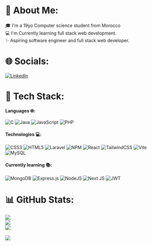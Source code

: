 # 💫 About Me:
🎓 I'm a 19yo Computer science student from Morocco <img src="https://hatscripts.github.io/circle-flags/flags/ma.svg" width="17"><br>
💻 I'm Currently learning full stack web development.<br>
✨ Aspiring software engineer and full stack web developer.<br>
# 🌐 Socials:
[![LinkedIn](https://img.shields.io/badge/LinkedIn-%230077B5.svg?logo=linkedin&logoColor=white)](https://linkedin.com/in/mostapha-bayi) 

# 👾 Tech Stack:
#### Languages 🌐:
![C](https://img.shields.io/badge/c-%2300599C.svg?style=plastic&logo=c&logoColor=white) 
![Java](https://img.shields.io/badge/java-%23ED8B00.svg?style=plastic&logo=openjdk&logoColor=white) 
![JavaScript](https://img.shields.io/badge/javascript-%23323330.svg?style=plastic&logo=javascript&logoColor=%23F7DF1E) 
![PHP](https://img.shields.io/badge/php-%23777BB4.svg?style=plastic&logo=php&logoColor=white) 

#### Technologies 💻:
![CSS3](https://img.shields.io/badge/css3-%231572B6.svg?style=plastic&logo=css3&logoColor=white) 
![HTML5](https://img.shields.io/badge/html5-%23E34F26.svg?style=plastic&logo=html5&logoColor=white) 
![Laravel](https://img.shields.io/badge/laravel-%23FF2D20.svg?style=plastic&logo=laravel&logoColor=white) 
![NPM](https://img.shields.io/badge/NPM-%23CB3837.svg?style=plastic&logo=npm&logoColor=white) 
![React](https://img.shields.io/badge/react-%2320232a.svg?style=plastic&logo=react&logoColor=%2361DAFB) 
![TailwindCSS](https://img.shields.io/badge/tailwindcss-%2338B2AC.svg?style=plastic&logo=tailwind-css&logoColor=white) 
![Vite](https://img.shields.io/badge/vite-%23646CFF.svg?style=plastic&logo=vite&logoColor=white) 
![MySQL](https://img.shields.io/badge/mysql-%2300000f.svg?style=plastic&logo=mysql&logoColor=white) 

#### Currently learning 📚:
![MongoDB](https://img.shields.io/badge/MongoDB-%234ea94b.svg?style=plastic&logo=mongodb&logoColor=white) 
![Express.js](https://img.shields.io/badge/express.js-%23404d59.svg?style=plastic&logo=express&logoColor=%2361DAFB) 
![NodeJS](https://img.shields.io/badge/node.js-6DA55F?style=plastic&logo=node.js&logoColor=white) 
![Next JS](https://img.shields.io/badge/Next-black?style=plastic&logo=next.js&logoColor=white) 
![JWT](https://img.shields.io/badge/JWT-black?style=plastic&logo=JSON%20web%20tokens) 

# 📊 GitHub Stats:
![](https://github-readme-stats.vercel.app/api?username=bayi-mostapha&theme=radical&hide_border=false&include_all_commits=false&count_private=false)<br/>
![](https://github-readme-streak-stats.herokuapp.com/?user=bayi-mostapha&theme=radical&hide_border=false)<br/>
![](https://github-readme-stats.vercel.app/api/top-langs/?username=bayi-mostapha&theme=radical&hide_border=false&include_all_commits=false&count_private=false&layout=compact)<br/><br/>
[![](https://visitcount.itsvg.in/api?id=bayi-mostapha&icon=5&color=5)](https://visitcount.itsvg.in)

<!-- Proudly created with GPRM ( https://gprm.itsvg.in ) -->
